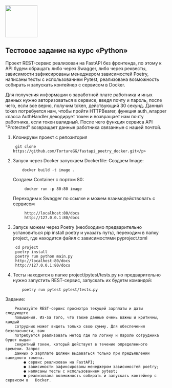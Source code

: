 <img src="https://sun9-14.userapi.com/impg/c855016/v855016794/1bbc91/s55qKIJiqnU.jpg?size=489x400&quality=96&sign=8d793bf6542603785fc760660fd427d3&type=album" height="100"/>

<h2> Тестовое задание на курс «Python» </h2>

Проект REST-сервис реализован на FastAPI без фронтенда, по этому к API будем обращать либо через Swagger, либо через реквесты, зависимости зафиксированы менеджером зависимостей Poetry, написаны тесты с использованием Pytest, реализована возможность собирать и запускать контейнер с сервисом в Docker. 

Для получения информации о заработной плате работника и иных данных нужно авторизоваться в сервисе, введя почту и пароль, после чего, если все верно, получим token, действующий 30 секунд. Данный token потребуется нам, чтобы пройти HTTPBearer, функция auth_wrapper класса AuthHandler декодирует токен и возвращает нам почту работника, если токен валидный. После чего функция сервиса API "Protected" возвращает данные работника связанные с нашей почтой.


1. Клонируем проект с репозитория  

        git clone https://github.com/TortureGG/fastapi_poetry_docker.git</p>

3. Запуск через Docker запускаем Dockerfile:
   Создаем Image:

           docker build -t image .

   Создаем Container с портом 80:
    
            docker run -p 80:80 image
    
   Переходим к Swagger по ссылке и можем взаимодействовать с сервисом

            http://localhost:80/docs
            http://127.0.0.1:80/docs

3. Запуск  можем через Poetry (необходимо предварительно установиться pip install poetry и указать путь), переходим в папку project, где находится файил с зависимостями pyproject.toml

        cd project
        poetry install
        poetry run python main.py
        http://localhost:80/docs
        http://127.0.0.1:80/docs

4. Тесты находятся в папке project/pytest/tests.py но предварительно нужно запустить REST-сервис, запускать их будетм командой:

           poetry run pytest pytest/tests.py 



Задание:
        
        Реализуйте REST-сервис просмотра текущей зарплаты и даты следующего
        повышения. Из-за того, что такие данные очень важны и критичны, каждый
        сотрудник может видеть только свою сумму. Для обеспечения безопасности, вам
        потребуется реализовать метод где по логину и паролю сотрудника будет выдан
        секретный токен, который действует в течение определенного времени. Запрос
        данных о зарплате должен выдаваться только при предъявлении валидного токена.
            ● сервис реализован на FastAPI;
            ● зависимости зафиксированы менеджером зависимостей poetry;
            ● написаны тесты с использованием pytest;
            ● реализована возможность собирать и запускать контейнер с сервисом в   Docker.
